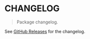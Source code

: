 # CHANGELOG

> Package changelog.

See [GitHub Releases](https://github.com/stdlib-js/assert-is-complex128/releases) for the changelog.